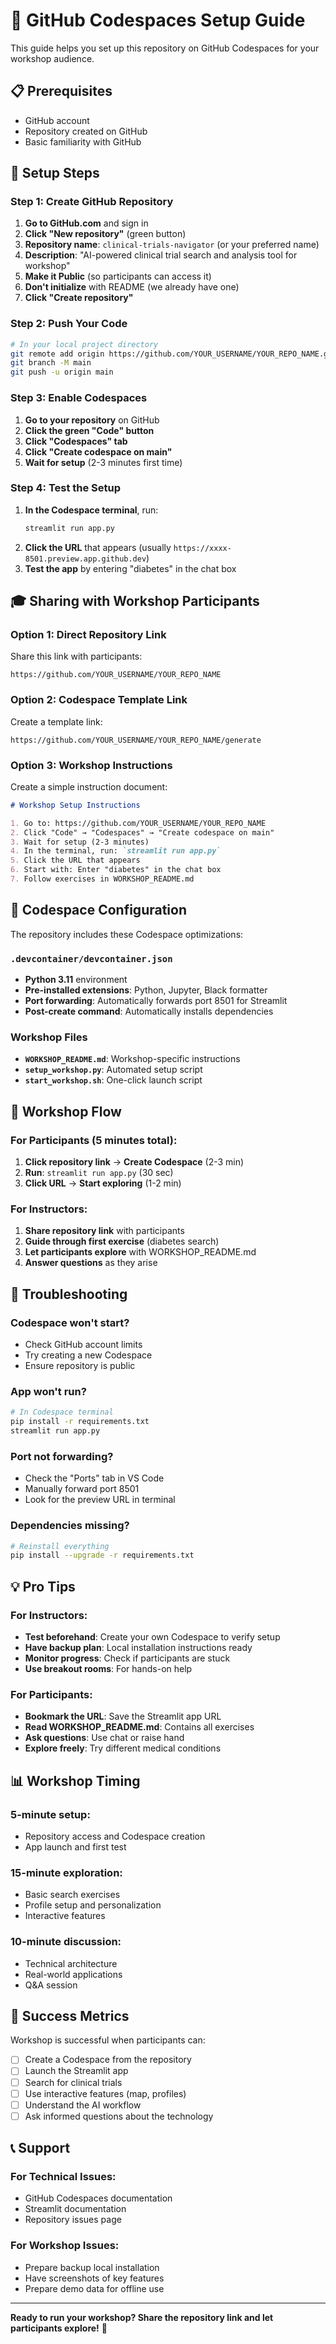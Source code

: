 # 🚀 GitHub Codespaces Setup Guide

This guide helps you set up this repository on GitHub Codespaces for your workshop audience.

## 📋 Prerequisites

- GitHub account
- Repository created on GitHub
- Basic familiarity with GitHub

## 🔧 Setup Steps

### Step 1: Create GitHub Repository

1. **Go to GitHub.com** and sign in
2. **Click "New repository"** (green button)
3. **Repository name**: `clinical-trials-navigator` (or your preferred name)
4. **Description**: "AI-powered clinical trial search and analysis tool for workshop"
5. **Make it Public** (so participants can access it)
6. **Don't initialize** with README (we already have one)
7. **Click "Create repository"**

### Step 2: Push Your Code

```bash
# In your local project directory
git remote add origin https://github.com/YOUR_USERNAME/YOUR_REPO_NAME.git
git branch -M main
git push -u origin main
```

### Step 3: Enable Codespaces

1. **Go to your repository** on GitHub
2. **Click the green "Code" button**
3. **Click "Codespaces" tab**
4. **Click "Create codespace on main"**
5. **Wait for setup** (2-3 minutes first time)

### Step 4: Test the Setup

1. **In the Codespace terminal**, run:
   ```bash
   streamlit run app.py
   ```
2. **Click the URL** that appears (usually `https://xxxx-8501.preview.app.github.dev`)
3. **Test the app** by entering "diabetes" in the chat box

## 🎓 Sharing with Workshop Participants

### Option 1: Direct Repository Link
Share this link with participants:
```
https://github.com/YOUR_USERNAME/YOUR_REPO_NAME
```

### Option 2: Codespace Template Link
Create a template link:
```
https://github.com/YOUR_USERNAME/YOUR_REPO_NAME/generate
```

### Option 3: Workshop Instructions
Create a simple instruction document:

```markdown
# Workshop Setup Instructions

1. Go to: https://github.com/YOUR_USERNAME/YOUR_REPO_NAME
2. Click "Code" → "Codespaces" → "Create codespace on main"
3. Wait for setup (2-3 minutes)
4. In the terminal, run: `streamlit run app.py`
5. Click the URL that appears
6. Start with: Enter "diabetes" in the chat box
7. Follow exercises in WORKSHOP_README.md
```

## 🔧 Codespace Configuration

The repository includes these Codespace optimizations:

### `.devcontainer/devcontainer.json`
- **Python 3.11** environment
- **Pre-installed extensions**: Python, Jupyter, Black formatter
- **Port forwarding**: Automatically forwards port 8501 for Streamlit
- **Post-create command**: Automatically installs dependencies

### Workshop Files
- **`WORKSHOP_README.md`**: Workshop-specific instructions
- **`setup_workshop.py`**: Automated setup script
- **`start_workshop.sh`**: One-click launch script

## 🎯 Workshop Flow

### For Participants (5 minutes total):
1. **Click repository link** → **Create Codespace** (2-3 min)
2. **Run**: `streamlit run app.py` (30 sec)
3. **Click URL** → **Start exploring** (1-2 min)

### For Instructors:
1. **Share repository link** with participants
2. **Guide through first exercise** (diabetes search)
3. **Let participants explore** with WORKSHOP_README.md
4. **Answer questions** as they arise

## 🚨 Troubleshooting

### Codespace won't start?
- Check GitHub account limits
- Try creating a new Codespace
- Ensure repository is public

### App won't run?
```bash
# In Codespace terminal
pip install -r requirements.txt
streamlit run app.py
```

### Port not forwarding?
- Check the "Ports" tab in VS Code
- Manually forward port 8501
- Look for the preview URL in terminal

### Dependencies missing?
```bash
# Reinstall everything
pip install --upgrade -r requirements.txt
```

## 💡 Pro Tips

### For Instructors:
- **Test beforehand**: Create your own Codespace to verify setup
- **Have backup plan**: Local installation instructions ready
- **Monitor progress**: Check if participants are stuck
- **Use breakout rooms**: For hands-on help

### For Participants:
- **Bookmark the URL**: Save the Streamlit app URL
- **Read WORKSHOP_README.md**: Contains all exercises
- **Ask questions**: Use chat or raise hand
- **Explore freely**: Try different medical conditions

## 📊 Workshop Timing

### 5-minute setup:
- Repository access and Codespace creation
- App launch and first test

### 15-minute exploration:
- Basic search exercises
- Profile setup and personalization
- Interactive features

### 10-minute discussion:
- Technical architecture
- Real-world applications
- Q&A session

## 🎉 Success Metrics

Workshop is successful when participants can:
- [ ] Create a Codespace from the repository
- [ ] Launch the Streamlit app
- [ ] Search for clinical trials
- [ ] Use interactive features (map, profiles)
- [ ] Understand the AI workflow
- [ ] Ask informed questions about the technology

## 📞 Support

### For Technical Issues:
- GitHub Codespaces documentation
- Streamlit documentation
- Repository issues page

### For Workshop Issues:
- Prepare backup local installation
- Have screenshots of key features
- Prepare demo data for offline use

---

**Ready to run your workshop? Share the repository link and let participants explore!** 🚀
